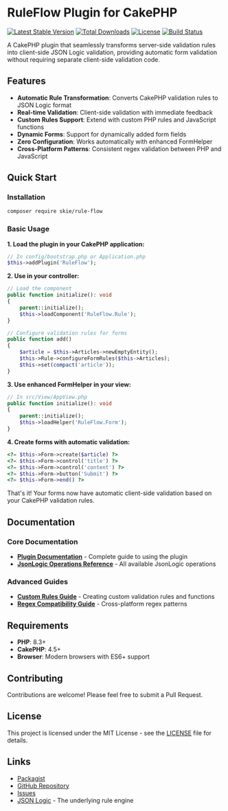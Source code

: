 # RuleFlow Plugin for CakePHP

[![Latest Stable Version](https://img.shields.io/packagist/v/skie/rule-flow.svg)](https://packagist.org/packages/skie/rule-flow)
[![Total Downloads](https://img.shields.io/packagist/dt/skie/rule-flow.svg)](https://packagist.org/packages/skie/rule-flow)
[![License](https://img.shields.io/badge/license-MIT-brightgreen.svg?style=flat-square)](LICENSE.txt)
[![Build Status](https://img.shields.io/github/actions/workflow/status/skie/rule-flow/ci.yml?branch=master)](https://github.com/skie/rule-flow/actions)

A CakePHP plugin that seamlessly transforms server-side validation rules into client-side JSON Logic validation, providing automatic form validation without requiring separate client-side validation code.

## Features

- **Automatic Rule Transformation**: Converts CakePHP validation rules to JSON Logic format
- **Real-time Validation**: Client-side validation with immediate feedback
- **Custom Rules Support**: Extend with custom PHP rules and JavaScript functions
- **Dynamic Forms**: Support for dynamically added form fields
- **Zero Configuration**: Works automatically with enhanced FormHelper
- **Cross-Platform Patterns**: Consistent regex validation between PHP and JavaScript

## Quick Start

### Installation

```bash
composer require skie/rule-flow
```

### Basic Usage

**1. Load the plugin in your CakePHP application:**

```php
// In config/bootstrap.php or Application.php
$this->addPlugin('RuleFlow');
```

**2. Use in your controller:**

```php
// Load the component
public function initialize(): void
{
    parent::initialize();
    $this->loadComponent('RuleFlow.Rule');
}

// Configure validation rules for forms
public function add()
{
    $article = $this->Articles->newEmptyEntity();
    $this->Rule->configureFormRules($this->Articles);
    $this->set(compact('article'));
}
```

**3. Use enhanced FormHelper in your view:**

```php
// In src/View/AppView.php
public function initialize(): void
{
    parent::initialize();
    $this->loadHelper('RuleFlow.Form');
}
```

**4. Create forms with automatic validation:**

```php
<?= $this->Form->create($article) ?>
<?= $this->Form->control('title') ?>
<?= $this->Form->control('content') ?>
<?= $this->Form->button('Submit') ?>
<?= $this->Form->end() ?>
```

That's it! Your forms now have automatic client-side validation based on your CakePHP validation rules.

## Documentation

### Core Documentation
- **[Plugin Documentation](docs/RuleFlow-Plugin-Documentation.md)** - Complete guide to using the plugin
- **[JsonLogic Operations Reference](docs/JsonLogic-Operations-Reference.md)** - All available JsonLogic operations

### Advanced Guides
- **[Custom Rules Guide](docs/custom-rules-guide.md)** - Creating custom validation rules and functions
- **[Regex Compatibility Guide](docs/regex-compatibility.md)** - Cross-platform regex patterns

## Requirements

- **PHP**: 8.3+
- **CakePHP**: 4.5+
- **Browser**: Modern browsers with ES6+ support

## Contributing

Contributions are welcome! Please feel free to submit a Pull Request.

## License

This project is licensed under the MIT License - see the [LICENSE](LICENSE) file for details.

## Links

- [Packagist](https://packagist.org/packages/skie/rule-flow)
- [GitHub Repository](https://github.com/skie/rule-flow)
- [Issues](https://github.com/skie/rule-flow/issues)
- [JSON Logic](http://jsonlogic.com/) - The underlying rule engine
